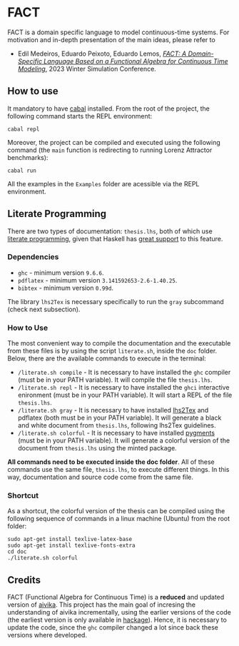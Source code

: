 # FACT

FACT is a domain specific language to model continuous-time systems. 
For motivation and in-depth presentation of the main ideas, please refer to 

- Edil Medeiros, Eduardo Peixoto, Eduardo Lemos, [*FACT: A Domain-Specific Language Based on a Functional Algebra for Continuous Time Modeling*](https://doi.org/10.1109/WSC60868.2023.10408703), 2023 Winter Simulation Conference.

## How to use

It mandatory to have [cabal](https://cabal.readthedocs.io/en/3.4/getting-started.html) installed. From the root of the project, the following command starts the REPL environment:

`cabal repl`

Moreover, the project can be compiled and executed using the following command (the `main` function is redirecting to running Lorenz Attractor benchmarks):

`cabal run`

All the examples in the `Examples` folder are acessible via the REPL environment.

## Literate Programming

There are two types of documentation: `thesis.lhs`, both of which use [literate programming](https://en.wikipedia.org/wiki/Literate_programming), given that Haskell has [great support](https://wiki.haskell.org/Literate_programming) to this feature.

### Dependencies

- `ghc` - minimum version `9.6.6`.
- `pdflatex` - minimum version `3.141592653-2.6-1.40.25`.
- `bibtex` - minimum version `0.99d`.

The library `lhs2Tex` is necessary specifically to run the `gray` subcommand (check next subsection).

### How to Use

The most convenient way to compile the documentation and the executable from these files is by using the script `literate.sh`, inside the `doc` folder. Below, there are the available commands to execute in the terminal:

- `/literate.sh compile` - It is necessary to have installed the `ghc` compiler (must be in your PATH variable). It will compile the file `thesis.lhs`.
- `/literate.sh repl` - It is necessary to have installed the `ghci` interactive enironment (must be in your PATH variable). It will start a REPL of the file `thesis.lhs`.
- `/literate.sh gray` - It is necessary to have installed [lhs2Tex](https://hackage.haskell.org/package/lhs2tex) and pdflatex (both must be in your PATH variable). It will generate a black and white document from `thesis.lhs`, following lhs2Tex guidelines.
- `/literate.sh colorful` - It is necessary to have installed [pygments](https://pygments.org/download/) (must be in your PATH variable). It will generate a colorful version of the document from `thesis.lhs` using the minted package.

**All commands need to be executed inside the doc folder**. All of these commands use the same file, `thesis.lhs`, to execute different things. In this way, documentation and source code come from the same file.

### Shortcut

As a shortcut, the colorful version of the thesis can be compiled using the following sequence of commands in a linux machine (Ubuntu) from the root folder:

``` 
sudo apt-get install texlive-latex-base
sudo apt-get install texlive-fonts-extra
cd doc
./literate.sh colorful
```

## Credits

FACT (Functional Algebra for Continuous Time) is a **reduced** and updated version of [aivika](https://github.com/dsorokin/aivika). This project has the main goal of incresing the understanding of aivika incrementally, using the earlier versions of the code (the earliest version is only available in [hackage](https://hackage.haskell.org/package/aivika-0.1)). Hence, it is necessary to update the code, since the `ghc` compiler changed a lot since back these versions where developed.

